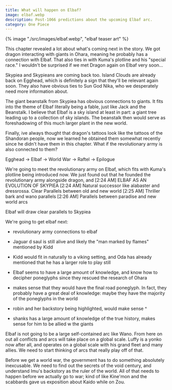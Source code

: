 ```yaml
---
title: What will happen on Elbaf?
image: elbaf.webp
description: Post-1066 predictions about the upcoming Elbaf arc.
category: One Piece
---
```



{% image "./src/images/elbaf.webp", "elbaf teaser art" %}

This chapter revealed a lot about what's coming next in the story. We got dragon interacting with giants in Ohara, meaning he probably has a connection with Elbaf. That also ties in with Kuma's plotline and his "special race." I wouldn't be surprised if we met Dragon again on Elbaf very soon...

Skypiea and Skypieans are coming back too. Island Clouds are already back on Egghead, which is definitely a sign that they'll be relevant again soon. They also have obvious ties to Sun God Nika, who we desperately need more information about. 

The giant beanstalk from Skypiea has obvious connections to giants. It fits into the theme of Elbaf literally being a fable, just like Jack and the Beanstalk. I believe that Elbaf is a sky island at least in part: a giant tree leading up to a collection of sky islands. The beanstalk then would serve as foreshadowing of this much larger plant in the new world.


Finally, ive always thought that dragon's tattoos look like the tattoos of the Shandoran people, now we learned he obtained them somewhat recently since he didn't have them in this chapter. What if the revolutionary army is also connected to them?



Egghead -> Elbaf -> World War -> Raftel -> Epilogue

We're going to meet the revolutionary army on Elbaf, which fits with Kuma's plotline being introduced now. We just found out that he founded the revolutionary army alongside dragon, and
[2:24 AM]
ELBAF AS AN EVOLUTION OF SKYPIEA
[2:24 AM]
Natural successor like alabaster and dressrossa. Clear Parallels between old and new world
[2:25 AM]
Thriller bark and wano parallels
[2:26 AM]
Parallels between paradise and new world arcs



Elbaf will draw clear parallels to Skypiea

We're going to get elbaf next:

- revolutionary army connections to elbaf

- Jaguar d saul is still alive and likely the "man marked by flames" mentioned by Kidd
- Kidd would fit in naturally to a viking setting, and Oda has already mentioned that he has a larger role to play still
- Elbaf seems to have a large amount of knowledge, and know how to decipher poneglyphs since they rescued the research of Ohara
- makes sense that they would have the final road poneglyph. In fact, they probably have a great deal of knowledge: maybe they have the majority of the poneglyphs in the world
- robin and her backstory being highlighted, would make sense ^
- shanks has a large amount of knowledge of the true history, makes sense for him to be allied w the giants


Elbaf is not going to be a large self-contained arc like Wano. From here on out all conflicts and arcs will take place on a global scale. Luffy is a yonko now after all, and operates on a global scale with his grand fleet and many allies. We need to start thinking of arcs that really play off of that.

Before we get a world war, the government has to do something absolutely inexcusable. We need to find out the secrets of the void century, and understand Imu's backstory as the ruler of the world. All of that needs to happen before we actually go to war; kind of like Kine'mon and the scabbards gave us exposition about Kaido while on Zou.


